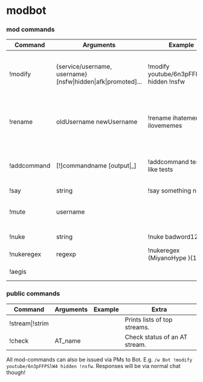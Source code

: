 # modbot

### mod commands

| Command | Arguments | Example | Extra |
| --- | --- | --- | ---- |
| !modify | {service/username, username} [nsfw\|hidden\|afk\|promoted]... | !modify youtube/6n3pFFPSlW4 hidden !nsfw | To invert options (remove modifier), prefix with "!".
| !rename | oldUsername newUsername | !rename ihatememes ilovememes | User has to reconnect after. Alternatively ban for 1 second.
| !addcommand | [!]commandname [output\|\_] | !addcommand test i like tests | Using "\_" as output removes the given command.
| !say | string | !say something nice |
| !mute | username | | Limited functionality, default 10m duration.
| !nuke | string | !nuke badword123 | default 10m duration.
| !nukeregex | regexp | !nukeregex (MiyanoHype ){10,} | default 10m duration.
| !aegis | | | undo all past nukes.

### public commands

| Command | Arguments | Example | Extra |
| --- | --- | --- | ---- |
| !stream\|!strim | | | Prints lists of top streams.
| !check | AT_name | | Check status of an AT stream.

All mod-commands can also be issued via PMs to Bot. E.g. `/w Bot !modify youtube/6n3pFFPSlW4 hidden !nsfw`. Responses will be via normal chat though!
